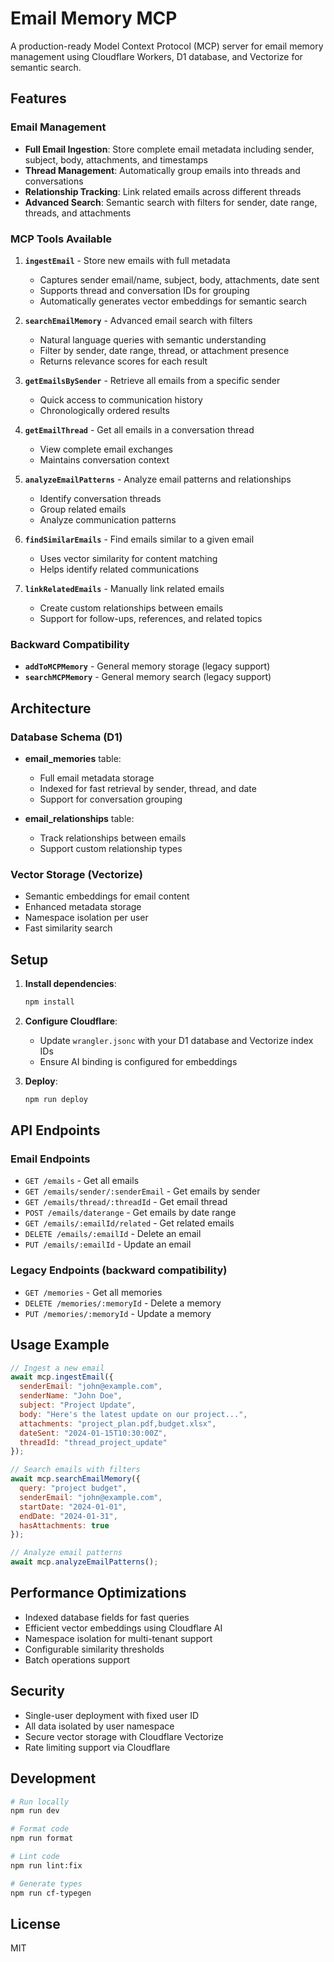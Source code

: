 # Email Memory MCP

A production-ready Model Context Protocol (MCP) server for email memory management using Cloudflare Workers, D1 database, and Vectorize for semantic search.

## Features

### Email Management
- **Full Email Ingestion**: Store complete email metadata including sender, subject, body, attachments, and timestamps
- **Thread Management**: Automatically group emails into threads and conversations
- **Relationship Tracking**: Link related emails across different threads
- **Advanced Search**: Semantic search with filters for sender, date range, threads, and attachments

### MCP Tools Available

1. **`ingestEmail`** - Store new emails with full metadata
   - Captures sender email/name, subject, body, attachments, date sent
   - Supports thread and conversation IDs for grouping
   - Automatically generates vector embeddings for semantic search

2. **`searchEmailMemory`** - Advanced email search with filters
   - Natural language queries with semantic understanding
   - Filter by sender, date range, thread, or attachment presence
   - Returns relevance scores for each result

3. **`getEmailsBySender`** - Retrieve all emails from a specific sender
   - Quick access to communication history
   - Chronologically ordered results

4. **`getEmailThread`** - Get all emails in a conversation thread
   - View complete email exchanges
   - Maintains conversation context

5. **`analyzeEmailPatterns`** - Analyze email patterns and relationships
   - Identify conversation threads
   - Group related emails
   - Analyze communication patterns

6. **`findSimilarEmails`** - Find emails similar to a given email
   - Uses vector similarity for content matching
   - Helps identify related communications

7. **`linkRelatedEmails`** - Manually link related emails
   - Create custom relationships between emails
   - Support for follow-ups, references, and related topics

### Backward Compatibility
- **`addToMCPMemory`** - General memory storage (legacy support)
- **`searchMCPMemory`** - General memory search (legacy support)

## Architecture

### Database Schema (D1)
- **email_memories** table:
  - Full email metadata storage
  - Indexed for fast retrieval by sender, thread, and date
  - Support for conversation grouping

- **email_relationships** table:
  - Track relationships between emails
  - Support custom relationship types

### Vector Storage (Vectorize)
- Semantic embeddings for email content
- Enhanced metadata storage
- Namespace isolation per user
- Fast similarity search

## Setup

1. **Install dependencies**:
   ```bash
   npm install
   ```

2. **Configure Cloudflare**:
   - Update `wrangler.jsonc` with your D1 database and Vectorize index IDs
   - Ensure AI binding is configured for embeddings

3. **Deploy**:
   ```bash
   npm run deploy
   ```

## API Endpoints

### Email Endpoints
- `GET /emails` - Get all emails
- `GET /emails/sender/:senderEmail` - Get emails by sender
- `GET /emails/thread/:threadId` - Get email thread
- `POST /emails/daterange` - Get emails by date range
- `GET /emails/:emailId/related` - Get related emails
- `DELETE /emails/:emailId` - Delete an email
- `PUT /emails/:emailId` - Update an email

### Legacy Endpoints (backward compatibility)
- `GET /memories` - Get all memories
- `DELETE /memories/:memoryId` - Delete a memory
- `PUT /memories/:memoryId` - Update a memory

## Usage Example

```javascript
// Ingest a new email
await mcp.ingestEmail({
  senderEmail: "john@example.com",
  senderName: "John Doe",
  subject: "Project Update",
  body: "Here's the latest update on our project...",
  attachments: "project_plan.pdf,budget.xlsx",
  dateSent: "2024-01-15T10:30:00Z",
  threadId: "thread_project_update"
});

// Search emails with filters
await mcp.searchEmailMemory({
  query: "project budget",
  senderEmail: "john@example.com",
  startDate: "2024-01-01",
  endDate: "2024-01-31",
  hasAttachments: true
});

// Analyze email patterns
await mcp.analyzeEmailPatterns();
```

## Performance Optimizations

- Indexed database fields for fast queries
- Efficient vector embeddings using Cloudflare AI
- Namespace isolation for multi-tenant support
- Configurable similarity thresholds
- Batch operations support

## Security

- Single-user deployment with fixed user ID
- All data isolated by user namespace
- Secure vector storage with Cloudflare Vectorize
- Rate limiting support via Cloudflare

## Development

```bash
# Run locally
npm run dev

# Format code
npm run format

# Lint code
npm run lint:fix

# Generate types
npm run cf-typegen
```

## License

MIT